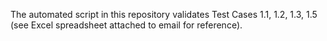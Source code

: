 The automated script in this repository validates Test Cases 1.1, 1.2, 1.3, 1.5 (see Excel spreadsheet attached to email for reference).

